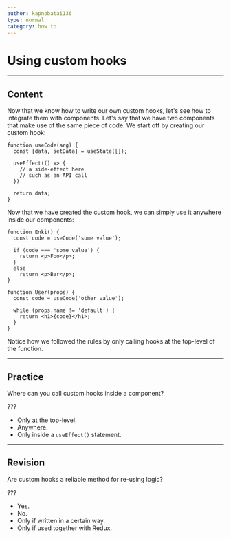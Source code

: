 ```yaml
---
author: kapnobatai136
type: normal
category: how to
---
```


# Using custom hooks


---

## Content

Now that we know how to write our own custom hooks, let's see how to integrate them with components. Let's say that we have two components that make use of the same piece of code. We start off by creating our custom hook:

```plain-text
function useCode(arg) {
  const [data, setData] = useState([]);

  useEffect(() => {
    // a side-effect here
    // such as an API call
  })

  return data;
}
```

Now that we have created the custom hook, we can simply use it anywhere inside our components:

```plain-text
function Enki() {
  const code = useCode('some value');

  if (code === 'some value') {
    return <p>Foo</p>;
  }
  else
    return <p>Bar</p>;
}

function User(props) {
  const code = useCode('other value');

  while (props.name != 'default') {
    return <h1>{code}</h1>;
  }
}
```

Notice how we followed the rules by only calling hooks at the top-level of the function.


---

## Practice

Where can you call custom hooks inside a component?

???

- Only at the top-level.
- Anywhere.
- Only inside a `useEffect()` statement.


---

## Revision

Are custom hooks a reliable method for re-using logic?

???

- Yes.
- No.
- Only if written in a certain way.
- Only if used together with Redux.
